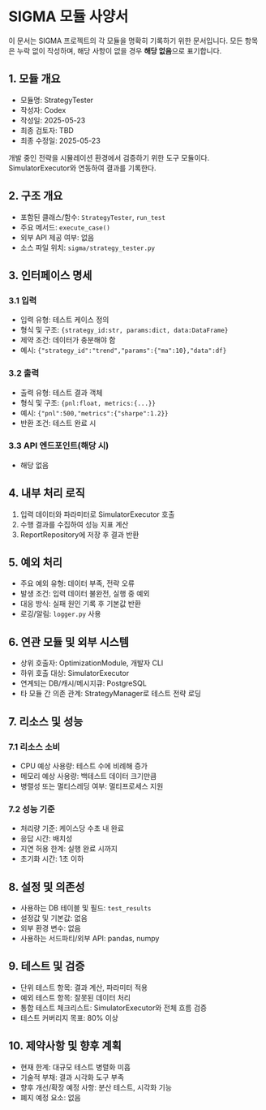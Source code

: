 # SIGMA 모듈 사양서

이 문서는 SIGMA 프로젝트의 각 모듈을 명확히 기록하기 위한 문서입니다. 모든 항목은 누락 없이 작성하며, 해당 사항이 없을 경우 **해당 없음**으로 표기합니다.

## 1. 모듈 개요
* 모듈명: StrategyTester
* 작성자: Codex
* 작성일: 2025-05-23
* 최종 검토자: TBD
* 최종 수정일: 2025-05-23

개발 중인 전략을 시뮬레이션 환경에서 검증하기 위한 도구 모듈이다. SimulatorExecutor와 연동하여 결과를 기록한다.

## 2. 구조 개요
* 포함된 클래스/함수: `StrategyTester`, `run_test`
* 주요 메서드: `execute_case()`
* 외부 API 제공 여부: 없음
* 소스 파일 위치: `sigma/strategy_tester.py`

## 3. 인터페이스 명세
### 3.1 입력
* 입력 유형: 테스트 케이스 정의
* 형식 및 구조: `{strategy_id:str, params:dict, data:DataFrame}`
* 제약 조건: 데이터가 충분해야 함
* 예시: `{"strategy_id":"trend","params":{"ma":10},"data":df}`

### 3.2 출력
* 출력 유형: 테스트 결과 객체
* 형식 및 구조: `{pnl:float, metrics:{...}}`
* 예시: `{"pnl":500,"metrics":{"sharpe":1.2}}`
* 반환 조건: 테스트 완료 시

### 3.3 API 엔드포인트(해당 시)
* 해당 없음

## 4. 내부 처리 로직
1. 입력 데이터와 파라미터로 SimulatorExecutor 호출
2. 수행 결과를 수집하여 성능 지표 계산
3. ReportRepository에 저장 후 결과 반환

## 5. 예외 처리
* 주요 예외 유형: 데이터 부족, 전략 오류
* 발생 조건: 입력 데이터 불완전, 실행 중 예외
* 대응 방식: 실패 원인 기록 후 기본값 반환
* 로깅/알림: `logger.py` 사용

## 6. 연관 모듈 및 외부 시스템
* 상위 호출자: OptimizationModule, 개발자 CLI
* 하위 호출 대상: SimulatorExecutor
* 연계되는 DB/캐시/메시지큐: PostgreSQL
* 타 모듈 간 의존 관계: StrategyManager로 테스트 전략 로딩

## 7. 리소스 및 성능
### 7.1 리소스 소비
* CPU 예상 사용량: 테스트 수에 비례해 증가
* 메모리 예상 사용량: 백테스트 데이터 크기만큼
* 병렬성 또는 멀티스레딩 여부: 멀티프로세스 지원

### 7.2 성능 기준
* 처리량 기준: 케이스당 수초 내 완료
* 응답 시간: 배치성
* 지연 허용 한계: 실행 완료 시까지
* 초기화 시간: 1초 이하

## 8. 설정 및 의존성
* 사용하는 DB 테이블 및 필드: `test_results`
* 설정값 및 기본값: 없음
* 외부 환경 변수: 없음
* 사용하는 서드파티/외부 API: pandas, numpy

## 9. 테스트 및 검증
* 단위 테스트 항목: 결과 계산, 파라미터 적용
* 예외 테스트 항목: 잘못된 데이터 처리
* 통합 테스트 체크리스트: SimulatorExecutor와 전체 흐름 검증
* 테스트 커버리지 목표: 80% 이상

## 10. 제약사항 및 향후 계획
* 현재 한계: 대규모 테스트 병렬화 미흡
* 기술적 부채: 결과 시각화 도구 부족
* 향후 개선/확장 예정 사항: 분산 테스트, 시각화 기능
* 폐지 예정 요소: 없음

